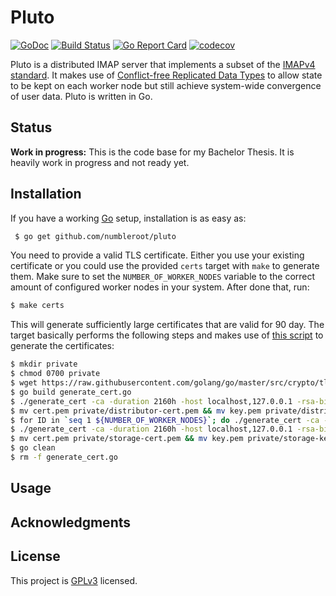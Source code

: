 # Pluto

[![GoDoc](https://godoc.org/github.com/numbleroot/pluto?status.svg)](https://godoc.org/github.com/numbleroot/pluto) [![Build Status](https://travis-ci.org/numbleroot/pluto.svg?branch=master)](https://travis-ci.org/numbleroot/pluto) [![Go Report Card](https://goreportcard.com/badge/github.com/numbleroot/pluto)](https://goreportcard.com/report/github.com/numbleroot/pluto) [![codecov](https://codecov.io/gh/numbleroot/pluto/branch/master/graph/badge.svg)](https://codecov.io/gh/numbleroot/pluto)

Pluto is a distributed IMAP server that implements a subset of the [IMAPv4 standard](https://tools.ietf.org/html/rfc3501). It makes use of [Conflict-free Replicated Data Types](https://en.wikipedia.org/wiki/Conflict-free_replicated_data_type) to allow state to be kept on each worker node but still achieve system-wide convergence of user data. Pluto is written in Go.


## Status

**Work in progress:** This is the code base for my Bachelor Thesis. It is heavily work in progress and not ready yet.


## Installation

If you have a working [Go](https://golang.org/) setup, installation is as easy as:

```bash
 $ go get github.com/numbleroot/pluto
```

You need to provide a valid TLS certificate. Either you use your existing certificate or you could use the provided `certs` target with `make` to generate them. Make sure to set the `NUMBER_OF_WORKER_NODES` variable to the correct amount of configured worker nodes in your system. After done that, run:

```bash
$ make certs
```

This will generate sufficiently large certificates that are valid for 90 day. The target basically performs the following steps and makes use of [this script](https://github.com/golang/go/blob/master/src/crypto/tls/generate_cert.go) to generate the certificates:

```bash
$ mkdir private
$ chmod 0700 private
$ wget https://raw.githubusercontent.com/golang/go/master/src/crypto/tls/generate_cert.go
$ go build generate_cert.go
$ ./generate_cert -ca -duration 2160h -host localhost,127.0.0.1 -rsa-bits 8192
$ mv cert.pem private/distributor-cert.pem && mv key.pem private/distributor-key.pem
$ for ID in `seq 1 ${NUMBER_OF_WORKER_NODES}`; do ./generate_cert -ca -duration 2160h -host localhost,127.0.0.1 -rsa-bits 8192; mv cert.pem private/worker-${ID}-cert.pem && mv key.pem private/worker-${ID}-key.pem; done
$ ./generate_cert -ca -duration 2160h -host localhost,127.0.0.1 -rsa-bits 8192
$ mv cert.pem private/storage-cert.pem && mv key.pem private/storage-key.pem
$ go clean
$ rm -f generate_cert.go
```


## Usage


## Acknowledgments


## License

This project is [GPLv3](https://github.com/numbleroot/pluto/blob/master/LICENSE) licensed.